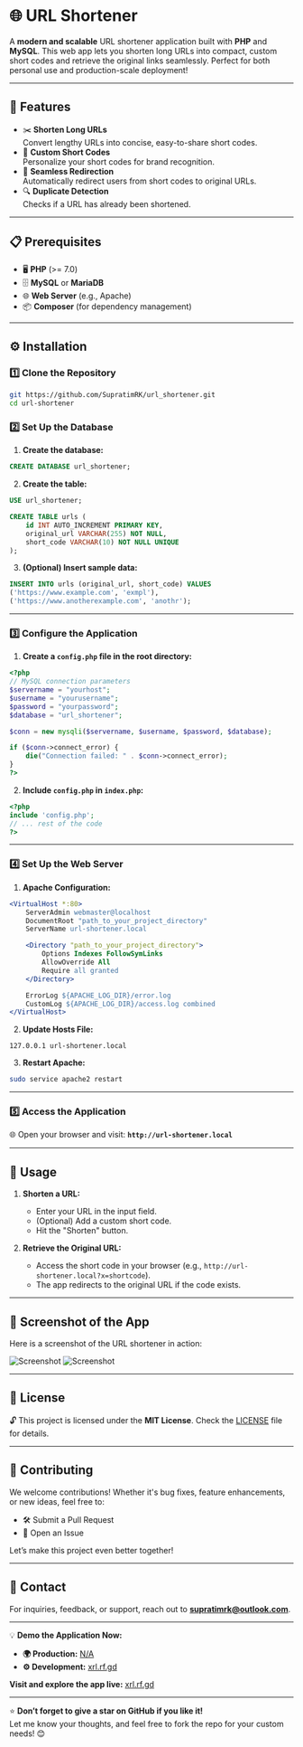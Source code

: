 # 🌐 URL Shortener  

A **modern and scalable** URL shortener application built with **PHP** and **MySQL**. This web app lets you shorten long URLs into compact, custom short codes and retrieve the original links seamlessly. Perfect for both personal use and production-scale deployment!  

---

## 🚀 Features  

- ✂️ **Shorten Long URLs**  
  Convert lengthy URLs into concise, easy-to-share short codes.  
- 🎨 **Custom Short Codes**  
  Personalize your short codes for brand recognition.  
- 🔗 **Seamless Redirection**  
  Automatically redirect users from short codes to original URLs.  
- 🔍 **Duplicate Detection**  
  Checks if a URL has already been shortened.  

---

## 📋 Prerequisites  

- 🖥️ **PHP** (>= 7.0)  
- 🗄️ **MySQL** or **MariaDB**  
- 🌐 **Web Server** (e.g., Apache)  
- 📦 **Composer** (for dependency management)  

---

## ⚙️ Installation  

### 1️⃣ Clone the Repository  

```bash  
git https://github.com/SupratimRK/url_shortener.git 
cd url-shortener  
```  

### 2️⃣ Set Up the Database  

1. **Create the database:**  

```sql  
CREATE DATABASE url_shortener;  
```  

2. **Create the table:**  

```sql  
USE url_shortener;  

CREATE TABLE urls (  
    id INT AUTO_INCREMENT PRIMARY KEY,  
    original_url VARCHAR(255) NOT NULL,  
    short_code VARCHAR(10) NOT NULL UNIQUE  
);  
```  

3. **(Optional) Insert sample data:**  

```sql  
INSERT INTO urls (original_url, short_code) VALUES  
('https://www.example.com', 'exmpl'),  
('https://www.anotherexample.com', 'anothr');  
```  

---

### 3️⃣ Configure the Application  

1. **Create a `config.php` file in the root directory:**  

```php  
<?php  
// MySQL connection parameters  
$servername = "yourhost";  
$username = "yourusername";  
$password = "yourpassword";  
$database = "url_shortener";  

$conn = new mysqli($servername, $username, $password, $database);  

if ($conn->connect_error) {  
    die("Connection failed: " . $conn->connect_error);  
}  
?>  
```  

2. **Include `config.php` in `index.php`:**  

```php  
<?php  
include 'config.php';  
// ... rest of the code  
?>  
```  

---

### 4️⃣ Set Up the Web Server  

1. **Apache Configuration:**  

```apache  
<VirtualHost *:80>  
    ServerAdmin webmaster@localhost  
    DocumentRoot "path_to_your_project_directory"  
    ServerName url-shortener.local  

    <Directory "path_to_your_project_directory">  
        Options Indexes FollowSymLinks  
        AllowOverride All  
        Require all granted  
    </Directory>  

    ErrorLog ${APACHE_LOG_DIR}/error.log  
    CustomLog ${APACHE_LOG_DIR}/access.log combined  
</VirtualHost>  
```  

2. **Update Hosts File:**  

```plaintext  
127.0.0.1 url-shortener.local  
```  

3. **Restart Apache:**  

```bash  
sudo service apache2 restart  
```  

---

### 5️⃣ Access the Application  

🌐 Open your browser and visit: **`http://url-shortener.local`**  

---

## 🎉 Usage  

1. **Shorten a URL:**  
   - Enter your URL in the input field.  
   - (Optional) Add a custom short code.  
   - Hit the "Shorten" button.  

2. **Retrieve the Original URL:**  
   - Access the short code in your browser (e.g., `http://url-shortener.local?x=shortcode`).  
   - The app redirects to the original URL if the code exists.  

---
## 📸 Screenshot of the App

Here is a screenshot of the URL shortener in action:

![Screenshot](sample/01.png)
![Screenshot](sample/02.png)

---
## 📜 License  

🔓 This project is licensed under the **MIT License**. Check the [LICENSE](LICENSE) file for details.  

---

## 🤝 Contributing  

We welcome contributions! Whether it's bug fixes, feature enhancements, or new ideas, feel free to:  
- 🛠️ Submit a Pull Request  
- 🐛 Open an Issue  

Let’s make this project even better together!  

---

## 📧 Contact  

For inquiries, feedback, or support, reach out to **[supratimrk@outlook.com](mailto:supratimrk@outlook.com)**.  

---

💡 **Demo the Application Now:**  
- **🌍 Production:** [N/A](N/A)  
- **⚙️ Development:** [xrl.rf.gd](https://xrl.rf.gd)  

**Visit and explore the app live:** [xrl.rf.gd](https://xrl.rf.gd/)  

---

⭐ **Don’t forget to give a star on GitHub if you like it!**  
Let me know your thoughts, and feel free to fork the repo for your custom needs! 😊  